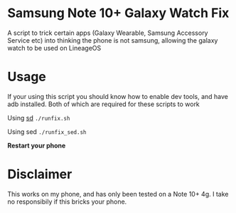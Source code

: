 # Samsung Note 10+ Galaxy Watch Fix
A script to trick certain apps (Galaxy Wearable, Samsung Accessory Service etc) into thinking the phone is not samsung,
allowing the galaxy watch to be used on LineageOS

# Usage
If your using this script you should know how to enable dev tools, and have adb installed.
Both of which are required for these scripts to work

Using [sd](https://github.com/chmln/sd)
`./runfix.sh`

Using sed
`./runfix_sed.sh`

**Restart your phone**

# Disclaimer
This works on my phone, and has only been tested on a Note 10+ 4g.
I take no responsibily if this bricks your phone.
